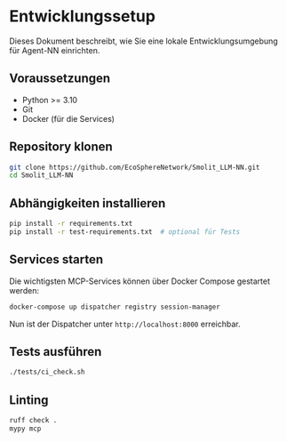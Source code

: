 # Entwicklungssetup

Dieses Dokument beschreibt, wie Sie eine lokale Entwicklungsumgebung für Agent-NN einrichten.

## Voraussetzungen

- Python >= 3.10
- Git
- Docker (für die Services)

## Repository klonen

```bash
git clone https://github.com/EcoSphereNetwork/Smolit_LLM-NN.git
cd Smolit_LLM-NN
```

## Abhängigkeiten installieren

```bash
pip install -r requirements.txt
pip install -r test-requirements.txt  # optional für Tests
```

## Services starten

Die wichtigsten MCP-Services können über Docker Compose gestartet werden:

```bash
docker-compose up dispatcher registry session-manager
```

Nun ist der Dispatcher unter `http://localhost:8000` erreichbar.

## Tests ausführen

```bash
./tests/ci_check.sh
```

## Linting

```bash
ruff check .
mypy mcp
```
